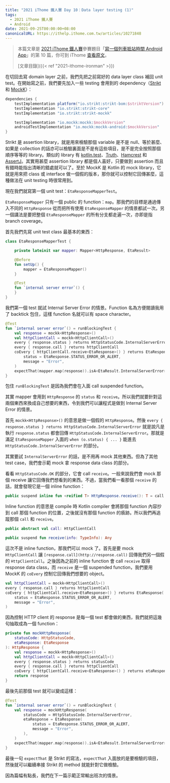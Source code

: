 ```yaml
---
title: "2021 iThome 鐵人賽 Day 10：Data layer testing (1)"
tags:
  - 2021 iThome 鐵人賽
  - Android
date: 2021-09-25T00:00:00+08:00
canonicalURL: https://ithelp.ithome.com.tw/articles/10271848
---
```


> 本篇文章是 [2021 iThome 鐵人賽](https://ithelp.ithome.com.tw/2021ironman)參賽題目「[寫一個列車抵站時間 Android App](https://ithelp.ithome.com.tw/users/20139666/ironman/4661)」的第 10 篇，你可到 iThome [查看原文](https://ithelp.ithome.com.tw/articles/10271848)。
>
> [文章目錄]({{< ref "2021-ithome-ironman" >}})

在切回去寫 domain layer 之前，我們先把之前寫好的 data layer class 補回 unit test。在開始寫之前，我們要先加入一些 testing 會用到的 dependency（[Strikt](https://strikt.io/) 和 [MockK](https://mockk.io/)）：

```groovy
dependencies {
    testImplementation platform("io.strikt:strikt-bom:$striktVersion")
    testImplementation "io.strikt:strikt-core"
    testImplementation "io.strikt:strikt-mockk"

    testImplementation "io.mockk:mockk:$mockkVersion"
    androidTestImplementation "io.mockk:mockk-android:$mockkVersion"
}
```

Strikt 是 assertion library，就是用來檢驗那個 variable 是不是 null、等於甚麼、如果是 collection 的話亦可以檢驗裏面是不是有這些項目，是不是完全按照那個順序等等的 library。類似的 library 有 [kotlin.test](https://kotlinlang.org/api/latest/kotlin.test/)、[Truth](https://truth.dev/)、[Hamcrest](http://hamcrest.org/) 和 [AssertJ](https://joel-costigliola.github.io/assertj/)。其實用甚麼 assertion library 都是個人喜好，只要做到 assertion 而且有錯時能指出清晰的錯處就可以了。至於 MockK 是 Kotlin 的 mock library，它就是用來把 class 或 interface 做一個假的版本，那你就可以控制它回傳甚麼，這種做法在 unit testing 時很常用到。

現在我們就寫第一個 unit test：`EtaResponseMapperTest`。

`EtaResponseMapper` 只有一個 public 的 function：`map`。那我們的目標是通過傳入不同的 `HttpResponse` 從而把所有使用 `EtaResponseMapper` 的情景都試一次。另一個講法是要把整個 `EtaResponseMapper` 的所有分支都走遍一次，亦即是指 branch coverage。

首先我們先寫 unit test class 最基本的東西：

```kotlin
class EtaResponseMapperTest {

    private lateinit var mapper: Mapper<HttpResponse, EtaResult>

    @Before
    fun setUp() {
        mapper = EtaResponseMapper()
    }

    @Test
    fun `internal server error`() {
    }
}
```

我們第一個 test 就試 Internal Server Error 的情景。Function 名為方便閱讀我用了 backtick 包住，這樣 function 名就可以有 space character。

```kotlin
@Test
fun `internal server error`() = runBlockingTest {
    val response = mockk<HttpResponse>()
    val httpClientCall = mockk<HttpClientCall>()
    every { response.status } returns HttpStatusCode.InternalServerError
    every { response.call } returns httpClientCall
    coEvery { httpClientCall.receive<EtaResponse>() } returns EtaResponse(
        status = EtaResponse.STATUS_ERROR_OR_ALERT,
        message = "Error",
    )
    expectThat(mapper.map(response)).isA<EtaResult.InternalServerError>()
}
```

包住 `runBlockingTest` 是因為我們會在入面 call suspended function。

其實 mapper 會用到 `HttpResponse` 的 `status` 和 `receive`。所以我們就要針對這兩個東西來換成自己想要的東西，令到我們可以讓程式是做到 Internal Server Error 的情景。

首先 `mockk<HttpResponse>()` 的意思是做一個假的 `HttpResponse`。然後 `every { response.status } returns HttpStatusCode.InternalServerError` 就是說凡是執行 `response.status` 都會回傳 `HttpStatusCode.InternalServerError`。那就是滿足 `EtaResponseMapper` 入面的 `when (o.status) { ... }` 能進去 `HttpStatusCode.InternalServerError` 的部分。

其實要試 `InternalServerError` 的話，是不用再 mock 其他東西。但為了其他 test case，我們會示範 mock 拿 response data class 的部分。

看看 `HttpStatusCode.OK` 的部分，它會 call `receive`。一般來說我們會 mock 那個 receive 讓它回傳我們想看到的東西。不過，當我們看一看那個 `receive` 的話，就會發現它是一個 inline function：

```kotlin
public suspend inline fun <reified T> HttpResponse.receive(): T = call.receive(typeInfo<T>()) as T
```

Inline function 的意思是 compile 時 Kotlin compiler 會將那個 function 內容抄到 call 那個 function 的位置，之後就沒有那個 function 的㾗跡。所以我們再追蹤那個 `call` 和 `receive`。

```kotlin
public abstract val call: HttpClientCall
```

```kotlin
public suspend fun receive(info: TypeInfo): Any
```

這次不是 inline function，那我們可以 mock 了。首先是要 mock `HttpClientCall` 讓 `[response.call](http://response.call)` 回傳我們另一個假的 `HttpClientCall`。之後因為之前的 inline function 會 call `receive` 取得 response data class，而 `receive` 是一個 suspended function，我們要用 MockK 的 `coEvery` 控制它回傳我們想要的 object。

```kotlin
val httpClientCall = mockk<HttpClientCall>()
every { response.call } returns httpClientCall
coEvery { httpClientCall.receive<EtaResponse>() } returns EtaResponse(
    status = EtaResponse.STATUS_ERROR_OR_ALERT,
    message = "Error",
)
```

因為控制 HTTP client 的 response 是每一個 test 都會做的東西，我們就把這幾句抽取成為一個 function：

```kotlin
private fun mockHttpResponse(
    statusCode: HttpStatusCode,
    etaResponse: EtaResponse
): HttpResponse {
    val response = mockk<HttpResponse>()
    val httpClientCall = mockk<HttpClientCall>()
    every { response.status } returns statusCode
    every { response.call } returns httpClientCall
    coEvery { httpClientCall.receive<EtaResponse>() } returns etaResponse
    return response
}
```

最後先前那個 test 就可以變成這樣：

```kotlin
@Test
fun `internal server error`() = runBlockingTest {
    val response = mockHttpResponse(
        statusCode = HttpStatusCode.InternalServerError,
        etaResponse = EtaResponse(
            status = EtaResponse.STATUS_ERROR_OR_ALERT,
            message = "Error",
        ),
    )
    expectThat(mapper.map(response)).isA<EtaResult.InternalServerError>()
}
```

最後一句 `expectThat` 是 Strikt 的寫法，`expectThat` 入面放的是要檢驗的項目，然後就可以繼續串接 Strikt 的 method 就能針對它做檢驗。

因為篇幅有點長，我們在下一篇示範正常輸出班次的情景。
